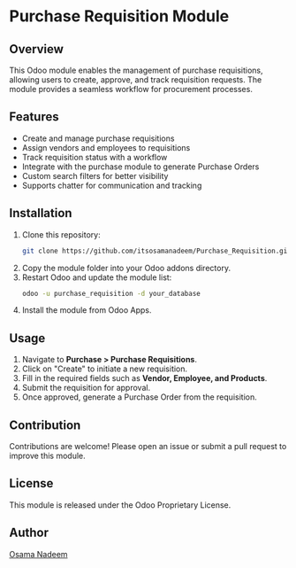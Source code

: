 # Purchase Requisition Module

## Overview
This Odoo module enables the management of purchase requisitions, allowing users to create, approve, and track requisition requests. The module provides a seamless workflow for procurement processes.

## Features
- Create and manage purchase requisitions
- Assign vendors and employees to requisitions
- Track requisition status with a workflow
- Integrate with the purchase module to generate Purchase Orders
- Custom search filters for better visibility
- Supports chatter for communication and tracking

## Installation
1. Clone this repository:
   ```bash
   git clone https://github.com/itsosamanadeem/Purchase_Requisition.git
   ```
2. Copy the module folder into your Odoo addons directory.
3. Restart Odoo and update the module list:
   ```bash
   odoo -u purchase_requisition -d your_database
   ```
4. Install the module from Odoo Apps.

## Usage
1. Navigate to **Purchase > Purchase Requisitions**.
2. Click on "Create" to initiate a new requisition.
3. Fill in the required fields such as **Vendor, Employee, and Products**.
4. Submit the requisition for approval.
5. Once approved, generate a Purchase Order from the requisition.

## Contribution
Contributions are welcome! Please open an issue or submit a pull request to improve this module.

## License
This module is released under the Odoo Proprietary License.

## Author
[Osama Nadeem](https://github.com/itsosamanadeem)

